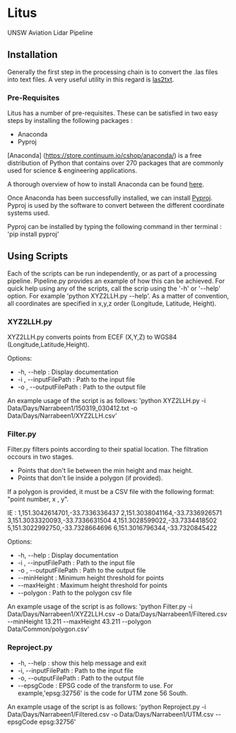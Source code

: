 # Litus
UNSW Aviation Lidar Pipeline

## Installation

Generally  the first step in the processing chain is to convert the .las files into text files.
A very useful utility in this regard is [las2txt](http://www.liblas.org/utilities/las2txt.html). 


### Pre-Requisites
Litus has a number of pre-requisites. These can be satisfied in two easy steps by installing the following packages : 
* Anaconda
* Pyproj

[Anaconda] (https://store.continuum.io/cshop/anaconda/) is a free distribution of Python that contains over 270 packages that are commonly used for science & engineering applications. 

A thorough overview of how to install Anaconda can be found [here](https://store.continuum.io/static/img/Anaconda-Quickstart.pdf).

Once Anaconda has been successfully installed, we can install [Pyproj](https://pypi.python.org/pypi/pyproj). Pyproj is used by the software to convert between the different coordinate systems used.

Pyproj can be installed by typing the following command in ther terminal : 'pip install pyproj'

## Using Scripts
Each of the scripts can be run independently, or as part of a processing pipeline. Pipeline.py provides an example of how this can be achieved. For quick help using any of the scripts, call the scrip using the '-h' or '--help' option.
For example 'python XYZ2LLH.py --help'. As a matter of convention, all coordinates are specified in x,y,z order (Longitude, Latitude, Height). 

### XYZ2LLH.py
XYZ2LLH.py converts points from ECEF (X,Y,Z) to WGS84 (Longitude,Latitude,Height).

Options:
* -h, --help            : Display documentation
* -i , --inputFilePath  : Path to the input file
* -o , --outputFilePath : Path to the output file

An example usage of the script is as follows: 
  'python XYZ2LLH.py -i Data/Days/Narrabeen1/150319_030412.txt -o Data/Days/Narrabeen1/XYZ2LLH.csv'

### Filter.py
Filter.py filters points according to their spatial location.
The filtration occours in two stages.

* Points that don't lie between the min height and max height. 
* Points that don't lie inside a polygon (if provided).

If a polygon is provided, it must be a CSV file with the following format: "point number, x , y".

IE : 
  1,151.3042614701,-33.7336336437
  2,151.3038041164,-33.7336926571
  3,151.3033320093,-33.7336631504
  4,151.3028599022,-33.7334418502
  5,151.3022992750,-33.7328664696
  6,151.3016796344,-33.7320845422
  

Options:
* -h, --help            : Display documentation
* -i , --inputFilePath  : Path to the input file
* -o , --outputFilePath : Path to the output file
* --minHeight           : Minimum height threshold for points
* --maxHeight           : Maximum height threshold for points
* --polygon             : Path to the polygon csv file  

An example usage of the script is as follows:
  'python Filter.py -i Data/Days/Narrabeen1/XYZ2LLH.csv -o Data/Days/Narrabeen1/Filtered.csv --minHeight 13.211 --maxHeight 43.211 --polygon Data/Common/polygon.csv'
  
### Reproject.py

* -h, --help : show this help message and exit
* -i, --inputFilePath : Path to the input file
* -o, --outputFilePath : Path to the output file
* --epsgCode : EPSG code of the transform to use. For example,'epsg:32756' is the code for UTM zone 56 South.

An example usage of the script is as follows:
  'python Reproject.py -i Data/Days/Narrabeen1/Filtered.csv -o Data/Days/Narrabeen1/UTM.csv --epsgCode epsg:32756'
